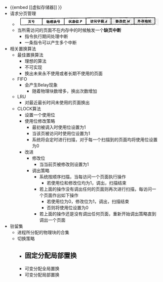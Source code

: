 - {{embed [[虚拟存储器]] }}
- 请求分页管理
	- ![image.png](../assets/image_1630392145256_0.png)
	- 当所需访问的页面不在内存中的时候触发一个**缺页中断**
		- 指令执行期间处理中断
		- 一条指令可以产生多个中断
- 相关置换算法
	- 最佳置换算法
		- 理想的算法
		- 不可实现
		- 换出未来永不使用或者长期不使用的页面
	- FIFO
		- 会产生Belay现象
			- 随着物理块数增多，换出次数增加
	- LRU
		- 对最近最长时间未使用的页面换出
	- CLOCK算法
		- 设置一个使用位
		- 使用位修改策略
			- 最初被调入时使用位设置为1
			- 当该页被访问时使用位设置为1
			- 系统将会定时进行扫描，对于每一个扫描到的页面均将使用位设置为0
		- 改进
			- 修改位
				- 当当前页被修改则设置为1
			- 调出策略
				- 系统按顺序扫描，当每访问一个页面执行操作
					- 若使用位和修改位均为1，调出，扫描结束
				- 若上面的操作没有调出任何的页面则再次进行扫描，每访问一个页面作出如下操作
					- 若使用位为0，修改位为1，调出，扫描结束
					- 否则将使用位设置为0
				- 若上面的操作还是没有调出任何页面，重新开始调出策略直到调出一个页面
- 驻留集
	- 进程所分配的物理块的合集
	- 切换策略
		- 固定分配局部置换
			-
		- 可变分配全局置换
		- 可变分配局部置换